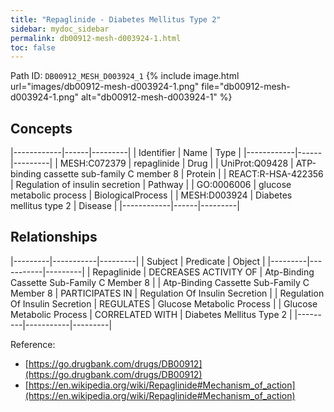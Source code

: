 ```yaml
---
title: "Repaglinide - Diabetes Mellitus Type 2"
sidebar: mydoc_sidebar
permalink: db00912-mesh-d003924-1.html
toc: false 
---
```



Path ID: `DB00912_MESH_D003924_1`
{% include image.html url="images/db00912-mesh-d003924-1.png" file="db00912-mesh-d003924-1.png" alt="db00912-mesh-d003924-1" %}

## Concepts

|------------|------|---------|
| Identifier | Name | Type    |
|------------|------|---------|
| MESH:C072379 | repaglinide | Drug |
| UniProt:Q09428 | ATP-binding cassette sub-family C member 8 | Protein |
| REACT:R-HSA-422356 | Regulation of insulin secretion | Pathway |
| GO:0006006 | glucose metabolic process | BiologicalProcess |
| MESH:D003924 | Diabetes mellitus type 2 | Disease |
|------------|------|---------|

## Relationships

|---------|-----------|---------|
| Subject | Predicate | Object  |
|---------|-----------|---------|
| Repaglinide | DECREASES ACTIVITY OF | Atp-Binding Cassette Sub-Family C Member 8 |
| Atp-Binding Cassette Sub-Family C Member 8 | PARTICIPATES IN | Regulation Of Insulin Secretion |
| Regulation Of Insulin Secretion | REGULATES | Glucose Metabolic Process |
| Glucose Metabolic Process | CORRELATED WITH | Diabetes Mellitus Type 2 |
|---------|-----------|---------|

Reference: 
  - [https://go.drugbank.com/drugs/DB00912](https://go.drugbank.com/drugs/DB00912)
  - [https://en.wikipedia.org/wiki/Repaglinide#Mechanism_of_action](https://en.wikipedia.org/wiki/Repaglinide#Mechanism_of_action)
